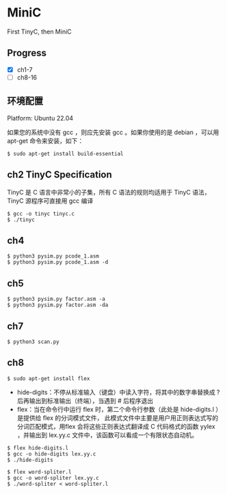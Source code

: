 # MiniC
First TinyC, then MiniC

## Progress
- [x] ch1-7
- [ ] ch8-16

## 环境配置
Platform: Ubuntu 22.04

如果您的系统中没有 gcc ，则应先安装 gcc 。如果你使用的是 debian ，可以用 apt-get 命令来安装，如下：
```shell
$ sudo apt-get install build-essential
```
## ch2 TinyC Specification
TinyC 是 C 语言中非常小的子集，所有 C 语法的规则均适用于 TinyC 语法， TinyC 源程序可直接用 gcc 编译
```shell
$ gcc -o tinyc tinyc.c
$ ./tinyc
```
## ch4
```shell
$ python3 pysim.py pcode_1.asm
$ python3 pysim.py pcode_1.asm -d
```
## ch5

```shell
$ python3 pysim.py factor.asm -a
$ python3 pysim.py factor.asm -da
```

## ch7
```shell
$ python3 scan.py
```

## ch8
```shell
$ sudo apt-get install flex
```
 - hide-digits：不停从标准输入（键盘）中读入字符，将其中的数字串替换成 ? 后再输出到标准输出（终端），当遇到 # 后程序退出
 - flex：当在命令行中运行 flex 时，第二个命令行参数（此处是 hide-digits.l ）是提供给 flex 的分词模式文件， 此模式文件中主要是用户用正则表达式写的分词匹配模式，用flex 会将这些正则表达式翻译成 C 代码格式的函数 yylex ，并输出到 lex.yy.c 文件中，该函数可以看成一个有限状态自动机。
```shell
$ flex hide-digits.l
$ gcc -o hide-digits lex.yy.c
$ ./hide-digits
```
```shell
$ flex word-spliter.l
$ gcc -o word-spliter lex.yy.c
$ ./word-spliter < word-spliter.l
```